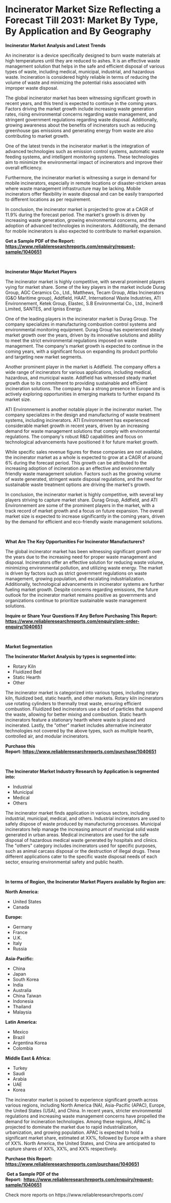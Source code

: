 <p><h1>Incinerator Market Size Reflecting a Forecast Till 2031: Market By Type, By Application and By Geography</h1></p><p><strong>Incinerator Market Analysis and Latest Trends</strong></p>
<p><p>An incinerator is a device specifically designed to burn waste materials at high temperatures until they are reduced to ashes. It is an effective waste management solution that helps in the safe and efficient disposal of various types of waste, including medical, municipal, industrial, and hazardous waste. Incineration is considered highly reliable in terms of reducing the volume of waste and minimizing the potential risks associated with improper waste disposal.</p><p>The global incinerator market has been witnessing significant growth in recent years, and this trend is expected to continue in the coming years. Factors driving the market growth include increasing waste generation rates, rising environmental concerns regarding waste management, and stringent government regulations regarding waste disposal. Additionally, growing awareness about the benefits of incinerators such as reducing greenhouse gas emissions and generating energy from waste are also contributing to market growth.</p><p>One of the latest trends in the incinerator market is the integration of advanced technologies such as emission control systems, automatic waste feeding systems, and intelligent monitoring systems. These technologies aim to minimize the environmental impact of incinerators and improve their overall efficiency.</p><p>Furthermore, the incinerator market is witnessing a surge in demand for mobile incinerators, especially in remote locations or disaster-stricken areas where waste management infrastructure may be lacking. Mobile incinerators offer flexibility in waste disposal and can be easily transported to different locations as per requirement.</p><p>In conclusion, the incinerator market is projected to grow at a CAGR of 11.9% during the forecast period. The market's growth is driven by increasing waste generation, growing environmental concerns, and the adoption of advanced technologies in incinerators. Additionally, the demand for mobile incinerators is also expected to contribute to market expansion.</p></p>
<p><strong>Get a Sample PDF of the Report:&nbsp; <a href="https://www.reliableresearchreports.com/enquiry/request-sample/1040651">https://www.reliableresearchreports.com/enquiry/request-sample/1040651</a></strong></p>
<p>&nbsp;</p>
<p><strong>Incinerator Major Market Players</strong></p>
<p><p>The incinerator market is highly competitive, with several prominent players vying for market share. Some of the key players in the market include Durag Group, AGC Ceramics Co., Ltd., Matthews, Tecam Group, Atlas Incinerators (G&O Maritime group), Addfield, HAAT, International Waste Industries, ATI Environnement, Ketek Group, Elastec, S.B Environmental Co., Ltd., Inciner8 Limited, SANTES, and Igniss Energy.</p><p>One of the leading players in the incinerator market is Durag Group. The company specializes in manufacturing combustion control systems and environmental monitoring equipment. Durag Group has experienced steady market growth over the years, driven by its innovative solutions and ability to meet the strict environmental regulations imposed on waste management. The company's market growth is expected to continue in the coming years, with a significant focus on expanding its product portfolio and targeting new market segments.</p><p>Another prominent player in the market is Addfield. The company offers a wide range of incinerators for various applications, including medical, hazardous, and municipal waste. Addfield has witnessed steady market growth due to its commitment to providing sustainable and efficient incineration solutions. The company has a strong presence in Europe and is actively exploring opportunities in emerging markets to further expand its market size.</p><p>ATI Environnement is another notable player in the incinerator market. The company specializes in the design and manufacturing of waste treatment systems, including incinerators. ATI Environnement has experienced considerable market growth in recent years, driven by an increasing demand for waste management solutions that comply with environmental regulations. The company's robust R&D capabilities and focus on technological advancements have positioned it for future market growth.</p><p>While specific sales revenue figures for these companies are not available, the incinerator market as a whole is expected to grow at a CAGR of around 6% during the forecast period. This growth can be attributed to the increasing adoption of incineration as an effective and environmentally friendly waste management solution. Factors such as the growing volume of waste generated, stringent waste disposal regulations, and the need for sustainable waste treatment options are driving the market's growth.</p><p>In conclusion, the incinerator market is highly competitive, with several key players striving to capture market share. Durag Group, Addfield, and ATI Environnement are some of the prominent players in the market, with a track record of market growth and a focus on future expansion. The overall market size is expected to increase significantly in the coming years, driven by the demand for efficient and eco-friendly waste management solutions.</p></p>
<p>&nbsp;</p>
<p><strong>What Are The Key Opportunities For Incinerator Manufacturers?</strong></p>
<p><p>The global incinerator market has been witnessing significant growth over the years due to the increasing need for proper waste management and disposal. Incinerators offer an effective solution for reducing waste volume, minimizing environmental pollution, and utilizing waste energy. The market is driven by factors such as strict government regulations on waste management, growing population, and escalating industrialization. Additionally, technological advancements in incinerator systems are further fueling market growth. Despite concerns regarding emissions, the future outlook for the incinerator market remains positive as governments and organizations continue to prioritize sustainable waste management solutions.</p></p>
<p><strong>Inquire or Share Your Questions If Any Before Purchasing This Report: <a href="https://www.reliableresearchreports.com/enquiry/pre-order-enquiry/1040651">https://www.reliableresearchreports.com/enquiry/pre-order-enquiry/1040651</a></strong></p>
<p>&nbsp;</p>
<p><strong>Market Segmentation</strong></p>
<p><strong>The Incinerator Market Analysis by types is segmented into:</strong></p>
<p><ul><li>Rotary Kiln</li><li>Fluidized Bed</li><li>Static Hearth</li><li>Other</li></ul></p>
<p><p>The incinerator market is categorized into various types, including rotary kiln, fluidized bed, static hearth, and other markets. Rotary kiln incinerators use rotating cylinders to thermally treat waste, ensuring efficient combustion. Fluidized bed incinerators use a bed of particles that suspend the waste, allowing for better mixing and combustion. Static hearth incinerators feature a stationary hearth where waste is placed and incinerated. Lastly, the "other" market includes alternative incinerator technologies not covered by the above types, such as multiple hearth, controlled air, and modular incinerators.</p></p>
<p><strong>Purchase this Report:&nbsp;<a href="https://www.reliableresearchreports.com/purchase/1040651">https://www.reliableresearchreports.com/purchase/1040651</a></strong></p>
<p>&nbsp;</p>
<p><strong>The Incinerator Market Industry Research by Application is segmented into:</strong></p>
<p><ul><li>Industrial</li><li>Municipal</li><li>Medical</li><li>Others</li></ul></p>
<p><p>The incinerator market finds application in various sectors, including industrial, municipal, medical, and others. Industrial incinerators are used to safely dispose of waste produced by manufacturing processes. Municipal incinerators help manage the increasing amount of municipal solid waste generated in urban areas. Medical incinerators are used for the safe disposal of hazardous medical waste generated by hospitals and clinics. The "others" category includes incinerators used for specific purposes, such as animal carcass disposal or the destruction of illegal drugs. These different applications cater to the specific waste disposal needs of each sector, ensuring environmental safety and public health.</p></p>
<p>&nbsp;</p>
<p><strong>In terms of Region, the Incinerator Market Players available by Region are:</strong></p>
<p>
    <p> <strong> North America: </strong>
        <ul>
            <li>United States</li>
            <li>Canada</li>
        </ul>
        </p> 
    <p> <strong> Europe: </strong>
        <ul>
            <li>Germany</li>
            <li>France</li>
            <li>U.K.</li>
            <li>Italy</li>
            <li>Russia</li>
        </ul>
        </p> 
    <p> <strong> Asia-Pacific: </strong>
        <ul>
            <li>China</li>
            <li>Japan</li>
            <li>South Korea</li>
            <li>India</li>
            <li>Australia</li>
            <li>China Taiwan</li>
            <li>Indonesia</li>
            <li>Thailand</li>
            <li>Malaysia</li>
        </ul>
        </p> 
    <p> <strong> Latin America: </strong>
        <ul>
            <li>Mexico</li>
            <li>Brazil</li>
            <li>Argentina Korea</li>
            <li>Colombia</li>
        </ul>
        </p> 
    <p> <strong> Middle East & Africa: </strong>
        <ul>
            <li>Turkey</li>
            <li>Saudi</li>
            <li>Arabia</li>
            <li>UAE</li>
            <li>Korea</li>
        </ul>
    </p>
    </p>
<p><p>The incinerator market is poised to experience significant growth across various regions, including North America (NA), Asia-Pacific (APAC), Europe, the United States (USA), and China. In recent years, stricter environmental regulations and increasing waste management concerns have propelled the demand for incineration technologies. Among these regions, APAC is projected to dominate the market due to rapid industrialization, urbanization, and growing population. APAC is expected to hold a significant market share, estimated at XX%, followed by Europe with a share of XX%. North America, the United States, and China are anticipated to capture shares of XX%, XX%, and XX% respectively.</p></p>
<p><strong>Purchase this Report: <a href="https://www.reliableresearchreports.com/purchase/1040651">https://www.reliableresearchreports.com/purchase/1040651</a></strong></p>
<p>&nbsp;<strong>Get a Sample PDF of the Report:&nbsp;&nbsp;<a href="https://www.reliableresearchreports.com/enquiry/request-sample/1040651">https://www.reliableresearchreports.com/enquiry/request-sample/1040651</a></strong></p>
<p><strong></strong></p>
<p>Check more reports on https://www.reliableresearchreports.com/</p>